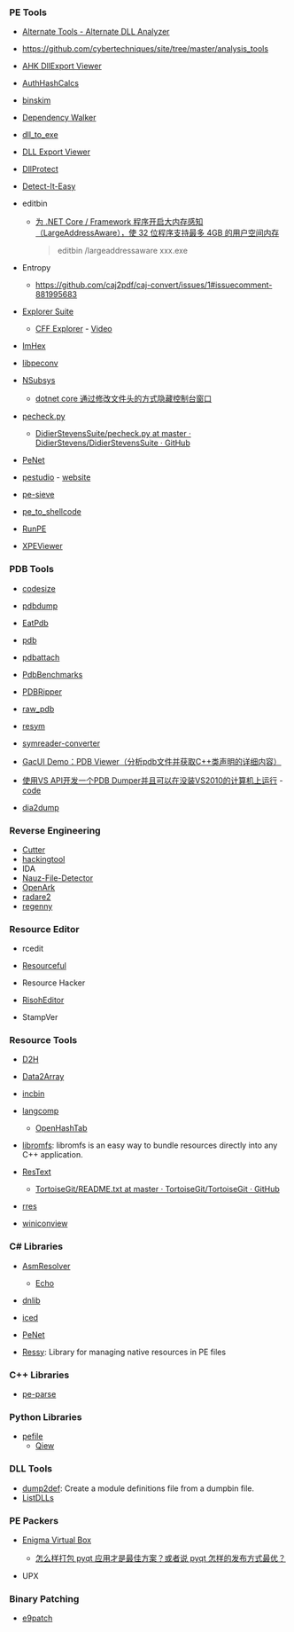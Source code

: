 ### PE Tools

- [Alternate Tools - Alternate DLL Analyzer](https://www.alternate-tools.com/pages/c_dllanalyzer.php?lang=ENG)

- https://github.com/cybertechniques/site/tree/master/analysis_tools

- [AHK DllExport Viewer](https://github.com/jNizM/DllExport)

- [AuthHashCalcs](https://github.com/hfiref0x/AuthHashCalc)

- [binskim](https://github.com/microsoft/binskim)

- [Dependency Walker](http://www.dependencywalker.com/)

- [dll_to_exe](https://github.com/hasherezade/dll_to_exe)

- [DLL Export Viewer](http://www.nirsoft.net/utils/dll_export_viewer.html)

- [DllProtect](https://github.com/wanttobeno/DllProtect)

- [Detect-It-Easy](https://github.com/horsicq/Detect-It-Easy)

- editbin

  - [为 .NET Core / Framework 程序开启大内存感知（LargeAddressAware），使 32 位程序支持最多 4GB 的用户空间内存](https://blog.walterlv.com/post/how-to-enable-large-address-aware-for-net-apps.html)
    > editbin /largeaddressaware xxx.exe

- Entropy

  - https://github.com/caj2pdf/caj-convert/issues/1#issuecomment-881995683

- [Explorer Suite](https://ntcore.com/?page_id=388)
  
  - [CFF Explorer](https://github.com/cybertechniques/site/blob/master/analysis_tools/cff-explorer/index.md) - [Video](https://www.youtube.com/watch?v=9Hyg3_WE9Ks)

- [ImHex](https://github.com/WerWolv/ImHex)

- [libpeconv](https://github.com/hasherezade/libpeconv)

- [NSubsys](https://github.com/jmacato/NSubsys)

  - [dotnet core 通过修改文件头的方式隐藏控制台窗口](https://blog.lindexi.com/post/dotnet-core-%E9%80%9A%E8%BF%87%E4%BF%AE%E6%94%B9%E6%96%87%E4%BB%B6%E5%A4%B4%E7%9A%84%E6%96%B9%E5%BC%8F%E9%9A%90%E8%97%8F%E6%8E%A7%E5%88%B6%E5%8F%B0%E7%AA%97%E5%8F%A3.html)

- [pecheck.py](https://blog.didierstevens.com/2018/06/12/update-pecheck-py-version-0-7-3/)
  
  - [DidierStevensSuite/pecheck.py at master · DidierStevens/DidierStevensSuite · GitHub](https://github.com/DidierStevens/DidierStevensSuite/blob/master/pecheck.py)

- [PeNet](https://github.com/secana/PeNet)

- [pestudio](https://github.com/cybertechniques/site/blob/master/analysis_tools/pestudio/index.md) - [website](https://www.winitor.com/)

- [pe-sieve](https://github.com/hasherezade/pe-sieve)

- [pe_to_shellcode](https://github.com/hasherezade/pe_to_shellcode)

- [RunPE](https://github.com/Zer0Mem0ry/RunPE)

- [XPEViewer](https://github.com/horsicq/XPEViewer)

### PDB Tools

- [codesize](https://github.com/zeux/codesize)

- [pdbdump](https://github.com/microsoft/microsoft-pdb/blob/master/pdbdump/pdbdump.cpp)
 
- [EatPdb](https://github.com/codehz/EatPdb)

- [pdb](https://github.com/willglynn/pdb)

- [pdbattach](https://github.com/jschwinger233/pdbattach)

- [PdbBenchmarks](https://github.com/OmerRaviv/PdbBenchmarks)

- [PDBRipper](https://github.com/horsicq/PDBRipper)

- [raw_pdb](https://github.com/MolecularMatters/raw_pdb)

- [resym](https://github.com/ergrelet/resym)

- [symreader-converter](https://github.com/dotnet/symreader-converter)

- [GacUI Demo：PDB Viewer（分析pdb文件并获取C++类声明的详细内容）](http://www.cppblog.com/vczh/archive/2012/01/11/163200.html)

- [使用VS API开发一个PDB Dumper并且可以在没装VS2010的计算机上运行](http://www.cppblog.com/vczh/archive/2012/03/10/167538.html) - [code](https://github.com/vczh-codeplex/gac/tree/master/Common/Tools/PdbDump/PdbDump)

- [dia2dump](https://docs.microsoft.com/en-us/visualstudio/debugger/debug-interface-access/dia2dump-sample?view=vs-2022)

### Reverse Engineering

- [Cutter](https://github.com/rizinorg/cutter)
- [hackingtool](https://github.com/Z4nzu/hackingtool)
- IDA
- [Nauz-File-Detector](https://github.com/horsicq/Nauz-File-Detector)
- [OpenArk](https://github.com/BlackINT3/OpenArk)
- [radare2](https://github.com/radareorg/radare2)
- [regenny](https://github.com/cursey/regenny)

### Resource Editor

- rcedit

- [Resourceful](https://github.com/drbenmorgan/Resourceful)

- Resource Hacker

- [RisohEditor](https://github.com/katahiromz/RisohEditor)

- StampVer

### Resource Tools

- [D2H](https://github.com/GideonSerf/D2H)

- [Data2Array](https://github.com/CharlesCarley/Data2Array)

- [incbin](https://github.com/graphitemaster/incbin)

- [langcomp](https://github.com/namazso/langcomp)
  
  - [OpenHashTab](https://github.com/namazso/OpenHashTab)

- [libromfs](https://github.com/WerWolv/libromfs): libromfs is an easy way to bundle resources directly into any C++ application.

- [ResText](https://github.com/TortoiseGit/TortoiseGit/tree/master/src/ResText)
  
  - [TortoiseGit/README.txt at master · TortoiseGit/TortoiseGit · GitHub](https://github.com/TortoiseGit/TortoiseGit/blob/master/Languages/README.txt)

- [rres](https://github.com/raysan5/rres)

- [winiconview](https://github.com/andlabs/winiconview)

### C# Libraries

- [AsmResolver](https://github.com/Washi1337/AsmResolver)
  
  - [Echo](https://github.com/Washi1337/Echo)

- [dnlib](https://github.com/0xd4d/dnlib)

- [iced](https://github.com/icedland/iced)

- [PeNet](https://github.com/secana/PeNet)

- [Ressy](https://github.com/Tyrrrz/Ressy): Library for managing native resources in PE files

### C++ Libraries

- [pe-parse](https://github.com/trailofbits/pe-parse)

### Python Libraries

- [pefile](https://github.com/erocarrera/pefile)
  - [Qiew](https://github.com/mtivadar/qiew)

### DLL Tools

- [dump2def](https://github.com/weidai11/cryptopp/blob/master/TestPrograms/dump2def.cpp): Create a module definitions file from a dumpbin file.
- [ListDLLs](https://github.com/MicrosoftDocs/sysinternals/blob/live/sysinternals/downloads/listdlls.md)

### PE Packers

- [Enigma Virtual Box](https://enigmaprotector.com/en/aboutvb.html)
  
  - [怎么样打包 pyqt 应用才是最佳方案？或者说 pyqt 怎样的发布方式最优？](https://www.zhihu.com/question/48776632)

- UPX

### Binary Patching

- [e9patch](https://github.com/GJDuck/e9patch)
